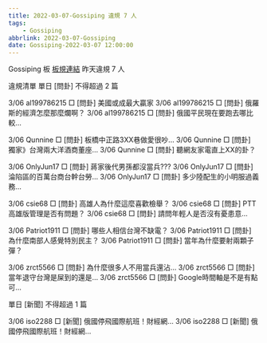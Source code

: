 ```yaml
---
title: 2022-03-07-Gossiping 違規 7 人
tags:
    - Gossiping
abbrlink: 2022-03-07-Gossiping
date: Gossiping-2022-03-07 12:00:00
---
```

Gossiping 板 [板規連結](https://www.ptt.cc/bbs/Gossiping/M.1637425085.A.07D.html)
昨天違規 7 人
<!-- more -->

違規清單
單日 [問卦] 不得超過 2 篇

3/06 al199786215 □ [問卦] 美國或成最大贏家
3/06 al199786215 □ [問卦] 俄羅斯的經濟怎麼那麼爛啊？
3/06 al199786215 □ [問卦] 俄國平民現在要跑去哪比較…

3/06 Qunnine □ [問卦] 板橋中正路3XX巷做愛很吵…
3/06 Qunnine □ [問卦] 獨家》台灣兩大洋酒商董座…
3/06 Qunnine □ [問卦] 聽網友家電直上XX的卦？

3/06 OnlyJun17 □ [問卦] 蔣家後代男孫都沒當兵???
3/06 OnlyJun17 □ [問卦] 淪陷區的百萬台商台幹台勞…
3/06 OnlyJun17 □ [問卦] 多少陸配生的小明服過義務…

3/06 csie68 □ [問卦] 高雄人為什麼這麼喜歡檢舉？
3/06 csie68 □ [問卦] PTT 高雄版管理是否有問題？
3/06 csie68 □ [問卦] 請問年輕人是否沒有憂患意…

3/06 Patriot1911 □ [問卦] 哪些人相信台灣不缺電？
3/06 Patriot1911 □ [問卦] 為什麼南部人感覺特別民主？
3/06 Patriot1911 □ [問卦] 當年為什麼要射兩顆子彈？

3/06 zrct5566 □ [問卦] 為什麼很多人不用當兵還沾…
3/06 zrct5566 □ [問卦] 當年退守台灣是屎到的還是…
3/06 zrct5566 □ [問卦] Google時間軸是不是有點可…

單日 [新聞] 不得超過 1 篇

3/06 iso2288 □ [新聞] 俄國停飛國際航班！財經網…
3/06 iso2288 □ [新聞] 俄國停飛國際航班！財經網…